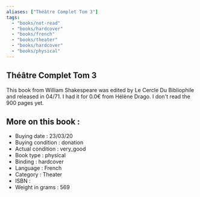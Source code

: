 ```yaml
---
aliases: ["Théâtre Complet Tom 3"] 
tags: 
  - "books/not-read" 
  - "books/hardcover" 
  - "books/french"
  - "books/theater"
  - "books/hardcover"
  - "books/physical"
---
```



## Théâtre Complet Tom 3
This book from William Shakespeare was edited by Le Cercle Du Bibliophile and released in 04/71. I had it for 0.0€ from Hélène Drago. I don't read the 900 pages yet.

## More on this book :
- Buying date : 23/03/20
- Buying condition : donation
- Actual condition : very_good
- Book type : physical
- Binding : hardcover
- Language : French
- Category : Theater
- ISBN : 
- Weight in grams : 569
